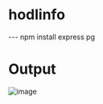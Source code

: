 # hodlinfo

--- npm install express pg

# Output

![image](https://user-images.githubusercontent.com/94432813/236300629-a31636dd-f226-40b6-9262-a1650eba7db8.png)
